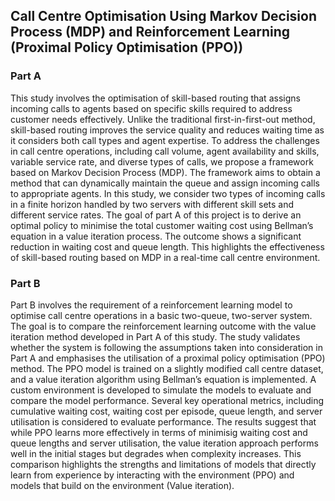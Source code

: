 ## Call Centre Optimisation Using Markov Decision Process (MDP) and Reinforcement Learning (Proximal Policy Optimisation (PPO))

### Part A
This study involves the optimisation of skill-based routing that assigns incoming calls to agents based on specific skills required to address customer needs effectively. 
Unlike the traditional first-in-first-out method, skill-based routing improves the service quality and reduces waiting time as it considers both call types and agent expertise. 
To address the challenges in call centre operations, including call volume, agent availability and skills, variable service rate, and diverse types of calls, we propose a framework based on
Markov Decision Process (MDP). The framework aims to obtain a method that can dynamically maintain the queue and assign incoming calls to appropriate agents. 
In this study, we consider two types of incoming calls in a finite horizon handled by two servers with different skill sets and different service rates. 
The goal of part A of this project is to derive an optimal policy to minimise the total customer waiting cost using Bellman’s equation in a value iteration process. 
The outcome shows a significant reduction in waiting cost and queue length. This highlights the effectiveness of skill-based routing based on MDP in a real-time call centre environment.

### Part B
Part B involves the requirement of a reinforcement learning model to optimise call centre operations in a basic two-queue, two-server system. The goal is to compare the reinforcement
learning outcome with the value iteration method developed in Part A of this study. The study validates whether the system is following the assumptions taken into consideration in Part A
and emphasises the utilisation of a proximal policy optimisation (PPO) method. The PPO model is trained on a slightly modified call centre dataset, and a value iteration algorithm using
Bellman’s equation is implemented. A custom environment is developed to simulate the models to evaluate and compare the model performance. Several key operational metrics, including
cumulative waiting cost, waiting cost per episode, queue length, and server utilisation is considered to evaluate performance. The results suggest that while PPO learns more effectively in terms of
minimisig waiting cost and queue lengths and server utilisation, the value iteration approach performs well in the initial stages but degrades when complexity increases. This comparison highlights
the strengths and limitations of models that directly learn from experience by interacting with the environment (PPO) and models that build on the environment (Value iteration).
